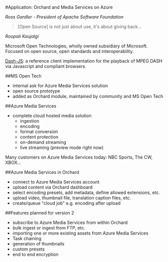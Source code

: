 #Application: Orchard and Media Services on Azure

*Ross Gardler - President of Apache Software Foundation*

> [Open Source] is not just about use, it's about giving back...

*Roopali Kaujalgi*

Microsoft Open Technologies, wholly owned subsidiary of Microsoft. Focused on open source, open standards and interoperability.

[Dash-JS](https://github.com/Dash-Industry-Forum/dash.js): a reference client implementation for the playback of MPEG DASH via Javascript and compliant browsers.

##MS Open Tech

  - internal ask for Azure Media Services solution
  - open source prototype
  - added as Orchard module, maintained by community and MS Open Tech

##Azure Media Services

  - complete cloud hosted media solution
	- ingestion
	- encoding
	- format conversion
	- content protection
	- on-demand streaming
	- live streaming (preview mode right now)

Many customers on Azure Media Services today: NBC Sports, The CW, XBOX...

##Azure Media Services in Orchard

  - connect to Azure Media Services account
  - upload content via Orchard dashboard
  - select encoding presets, add metadata, define allowed extensions, etc.
  - upload video, thumbnail file, translation caption files, etc.
  - create/queue "cloud job" e.g. encoding after upload
  
##Features planned for version 2

  - subscribe to Azure Media Services from within Orchard
  - bulk ingest or ingest from FTP, etc.
  - importing one or more existing assets from Azure Media Services
  - Task chaining
  - generation of thumbnails
  - custom presets
  - end to end encryption
